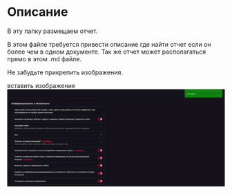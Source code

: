 # Описание
В эту папку размещаем отчет. 

В этом файле требуется привести описание где найти отчет если он более чем в одном документе.
Так же отчет может располагаться прямо в этом .md файле.

Не забудьте прикрепить изображения.

вставить изображение 
![вставить изображение](https://github.com/RybinskHCI2020/assignment0-agaricus/blob/master/resolve/Opera%20%D0%A1%D0%BD%D0%B8%D0%BC%D0%BE%D0%BA_2020-09-08_225609_settings.png)
